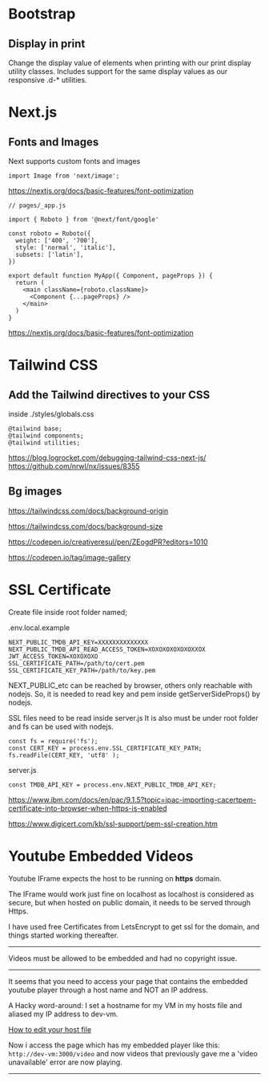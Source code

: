 
# Bootstrap

## Display in print
Change the display value of elements when printing with our print display utility classes. Includes support for the same display values as our responsive .d-* utilities.

# Next.js

## Fonts and Images

Next supports custom fonts and images

```
import Image from 'next/image';
```

https://nextjs.org/docs/basic-features/font-optimization

```
// pages/_app.js

import { Roboto } from '@next/font/google'

const roboto = Roboto({
  weight: ['400', '700'],
  style: ['normal', 'italic'],
  subsets: ['latin'],
})

export default function MyApp({ Component, pageProps }) {
  return (
    <main className={roboto.className}>
      <Component {...pageProps} />
    </main>
  )
}
```

https://nextjs.org/docs/basic-features/font-optimization


# Tailwind CSS

## Add the Tailwind directives to your CSS

inside ./styles/globals.css

```
@tailwind base;
@tailwind components;
@tailwind utilities;
```

https://blog.logrocket.com/debugging-tailwind-css-next-js/
https://github.com/nrwl/nx/issues/8355

## Bg images

https://tailwindcss.com/docs/background-origin

https://tailwindcss.com/docs/background-size

https://codepen.io/creativeresul/pen/ZEogdPR?editors=1010

https://codepen.io/tag/image-gallery

# SSL Certificate

Create file inside root folder named; 

.env.local.example
```
NEXT_PUBLIC_TMDB_API_KEY=XXXXXXXXXXXXXX
NEXT_PUBLIC_TMDB_API_READ_ACCESS_TOKEN=XOXOXOXOXOXOXXOX
JWT_ACCESS_TOKEN=XOXOXOXO
SSL_CERTIFICATE_PATH=/path/to/cert.pem
SSL_CERTIFICATE_KEY_PATH=/path/to/key.pem
```
NEXT_PUBLIC_etc can be reached by browser, others only reachable with nodejs. So, it is needed to read key and pem inside getServerSideProps() by nodejs.

SSL files need to be read inside server.js It is also must be under root folder and fs can be used with nodejs.
```
const fs = require('fs');
const CERT_KEY = process.env.SSL_CERTIFICATE_KEY_PATH;
fs.readFile(CERT_KEY, 'utf8' );
```

server.js
```
const TMDB_API_KEY = process.env.NEXT_PUBLIC_TMDB_API_KEY;
```

https://www.ibm.com/docs/en/pac/9.1.5?topic=ipac-importing-cacertpem-certificate-into-browser-when-https-is-enabled

https://www.digicert.com/kb/ssl-support/pem-ssl-creation.htm

# Youtube Embedded Videos

Youtube IFrame expects the host to be running on <b>https</b> domain.

The IFrame would work just fine on localhost as localhost is considered as secure, but when hosted on public domain, it needs to be served through Https.

I have used free Certificates from LetsEncrypt to get ssl for the domain, and things started working thereafter.

-----

Videos must be allowed to be embedded and had no copyright issue.

---

It seems that you need to access your page that contains the embedded youtube player through a host name and NOT an IP address.

A Hacky word-around: I set a hostname for my VM in my hosts file and aliased my IP address to dev-vm.

[How to edit your host file](https://docs.rackspace.com/support/how-to/modify-your-hosts-file/)

Now i access the page which has my embedded player like this: `http://dev-vm:3000/video` and now videos that previously gave me a 'video unavailable' error are now playing.

----



